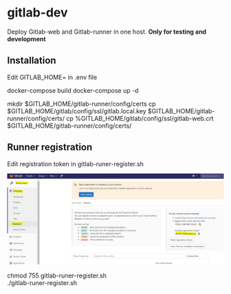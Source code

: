 # gitlab-dev
Deploy Gitlab-web and Gitlab-runner in one host. **Only for testing and development**


## Installation

Edit GITLAB_HOME=<path to gitlab> in .env file
  
docker-compose build
docker-compose up -d

mkdir $GITLAB_HOME/gitlab-runner/config/certs
cp $GITLAB_HOME/gitlab/config/ssl/gitlab.local.key $GITLAB_HOME/gitlab-runner/config/certs/
cp %GITLAB_HOME/gitlab/config/ssl/gitlab-web.crt $GITLAB_HOME/gitlab-runner/config/certs/

## Runner registration  

Edit registration token in gitlab-runer-register.sh

![image](./uploads/runner.jpg)

chmod 755 gitlab-runer-register.sh  
./gitlab-runer-register.sh  



